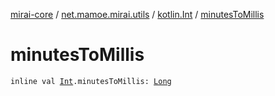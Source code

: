 [mirai-core](../../index.md) / [net.mamoe.mirai.utils](../index.md) / [kotlin.Int](index.md) / [minutesToMillis](./minutes-to-millis.md)

# minutesToMillis

`inline val `[`Int`](https://kotlinlang.org/api/latest/jvm/stdlib/kotlin/-int/index.html)`.minutesToMillis: `[`Long`](https://kotlinlang.org/api/latest/jvm/stdlib/kotlin/-long/index.html)